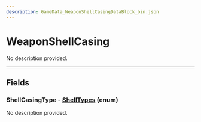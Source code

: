 ```yaml
---
description: GameData_WeaponShellCasingDataBlock_bin.json
---
```


# WeaponShellCasing

No description provided.

***

## Fields

### ShellCasingType - [ShellTypes](../../enum-types.md#shelltypes) (enum)

No description provided.
